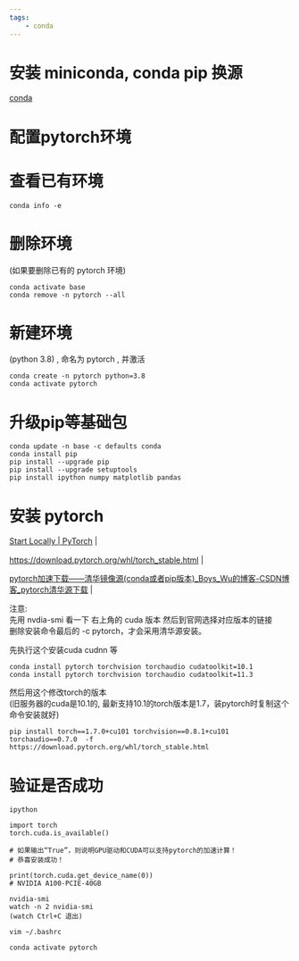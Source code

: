 ```yaml
---
tags:
    - conda
---
```


# 安装 miniconda, conda pip 换源
[conda](https://cyd1310997.github.io/2022/01/01/conda#conda)

# 配置pytorch环境    

# 查看已有环境    
```  
conda info -e  

```  

# 删除环境    
(如果要删除已有的 pytorch 环境)  
```  
conda activate base  
conda remove -n pytorch --all  

```  

# 新建环境    
(python 3.8) , 命名为 pytorch , 并激活  
```  
conda create -n pytorch python=3.8  
conda activate pytorch  
```  

# 升级pip等基础包    

```  
conda update -n base -c defaults conda
conda install pip  
pip install --upgrade pip
pip install --upgrade setuptools  
pip install ipython numpy matplotlib pandas  
```  

# 安装 pytorch    
<a href="https://pytorch.org/get-started/locally/" target="_blank">Start Locally | PyTorch</a>  |  <br>    
<a href="https://download.pytorch.org/whl/torch_stable.html" target="_blank">https://download.pytorch.org/whl/torch_stable.html</a>  |  <br>    

<a href="https://blog.csdn.net/Boys_Wu/article/details/106623192" target="_blank">pytorch加速下载——清华镜像源(conda或者pip版本)_Boys_Wu的博客-CSDN博客_pytorch清华源下载</a>  |  <br>    

注意:     
先用 nvdia-smi 看一下 右上角的 cuda 版本 然后到官网选择对应版本的链接      
删除安装命令最后的 -c pytorch，才会采用清华源安装。      

先执行这个安装cuda cudnn 等    
```  
conda install pytorch torchvision torchaudio cudatoolkit=10.1  
conda install pytorch torchvision torchaudio cudatoolkit=11.3

```  

然后用这个修改torch的版本    
(旧服务器的cuda是10.1的, 最新支持10.1的torch版本是1.7，装pytorch时复制这个命令安装就好)    
```  
pip install torch==1.7.0+cu101 torchvision==0.8.1+cu101 torchaudio==0.7.0  -f https://download.pytorch.org/whl/torch_stable.html  
```  


# 验证是否成功    
```  
ipython  

import torch  
torch.cuda.is_available()  

# 如果输出“True”，则说明GPU驱动和CUDA可以支持pytorch的加速计算！    
# 恭喜安装成功！    

print(torch.cuda.get_device_name(0))
# NVIDIA A100-PCIE-40GB

```  

```
nvidia-smi
watch -n 2 nvidia-smi
(watch Ctrl+C 退出)
```

```
vim ~/.bashrc

conda activate pytorch
```



